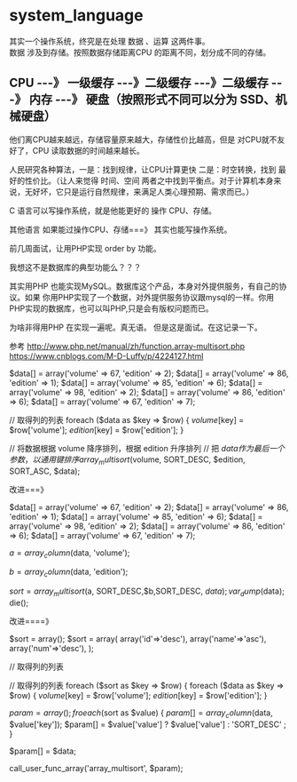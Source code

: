 # system_language


其实一个操作系统，终究是在处理 数据 、运算 这两件事。  
数据 涉及到存储。按照数据存储距离CPU 的距离不同，划分成不同的存储。  

## CPU ---》 一级缓存  ---》二级缓存 ---》二级缓存 ---》 内存 ---》 硬盘（按照形式不同可以分为 SSD、机械硬盘）  

他们离CPU越来越远，存储容量原来越大，存储性价比越高，但是 对CPU就不友好了，CPU 读取数据的时间越来越长。  

人民研究各种算法，一是：找到规律，让CPU计算更快   二是：时空转换，找到 最好的性价比。（让人来觉得 时间、空间 两者之中找到平衡点。对于计算机本身来说，无好坏，它只是运行自然规律，来满足人类心理预期、需求而已。）  

C 语言可以写操作系统，就是他能更好的 操作 CPU、存储。  

其他语言 如果能过操作CPU、存储===》 其实也能写操作系统。  

前几周面试，让用PHP实现 order by 功能。  

我想这不是数据库的典型功能么？？？  

其实用PHP 也能实现MySQL。数据库这个产品，本身对外提供服务，有自己的协议。如果 你用PHP实现了一个数据，对外提供服务协议跟mysql的一样。你用PHP实现的数据库，也可以叫PHP,只是会有版权问题而已。  

为啥非得用PHP 在实现一遍呢。真无语。 但是这是面试。在这记录一下。  


参考
http://www.php.net/manual/zh/function.array-multisort.php
https://www.cnblogs.com/M-D-Luffy/p/4224127.html  


$data[] = array('volume' => 67, 'edition' => 2);
$data[] = array('volume' => 86, 'edition' => 1);
$data[] = array('volume' => 85, 'edition' => 6);
$data[] = array('volume' => 98, 'edition' => 2);
$data[] = array('volume' => 86, 'edition' => 6);
$data[] = array('volume' => 67, 'edition' => 7);

// 取得列的列表
foreach ($data as $key => $row) {
    $volume[$key]  = $row['volume'];
    $edition[$key] = $row['edition'];
}

// 将数据根据 volume 降序排列，根据 edition 升序排列
// 把 $data 作为最后一个参数，以通用键排序
array_multisort($volume, SORT_DESC, $edition, SORT_ASC, $data);


改进===》

$data[] = array('volume' => 67, 'edition' => 2);
$data[] = array('volume' => 86, 'edition' => 1);
$data[] = array('volume' => 85, 'edition' => 6);
$data[] = array('volume' => 98, 'edition' => 2);
$data[] = array('volume' => 86, 'edition' => 6);
$data[] = array('volume' => 67, 'edition' => 7);

$a = array_column($data, 'volume');

$b = array_column($data, 'edition');

$sort = array_multisort ($a, SORT_DESC,$b,SORT_DESC, $data);
var_dump($data);
die();


改进====》

$sort = array();
$sort = array(
    array('id'=>'desc'),
    array('name'=>'asc'),
    array('num'=>'desc'),
);

// 取得列的列表

// 取得列的列表
foreach ($sort as $key => $row) {
   foreach ($data as $key => $row) {
       $volume[$key]  = $row['volume'];
       $edition[$key] = $row['edition'];
}

$param = array();
froeach($sort as $value)
{
  $param[] = array_column($data, $value['key']);
  $param[] = $value['value'] ? $value['value'] : 'SORT_DESC' ;
}

$param[] = $data;

call_user_func_array('array_multisort', $param); 





